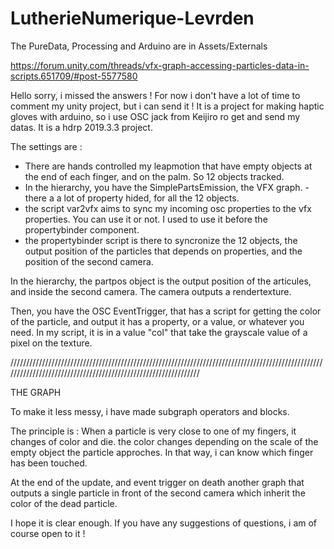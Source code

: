 # LutherieNumerique-Levrden

The PureData, Processing and Arduino are in Assets/Externals

https://forum.unity.com/threads/vfx-graph-accessing-particles-data-in-scripts.651709/#post-5577580

Hello sorry, i missed the answers ! For now i don't have a lot of time to comment my unity project, but i can send it !
It is a project for making haptic gloves with arduino, so i use OSC jack from Keijiro ro get and send my datas.
It is a hdrp 2019.3.3 project.

The settings are :

- There are hands controlled my leapmotion that have empty objects at the end of each finger, and on the palm. So 12 objects tracked.
- In the hierarchy, you have the SimplePartsEmission, the VFX graph.
-there a a lot of property hided, for all the 12 objects.
- the script var2vfx aims to sync my incoming osc properties to the vfx properties. You can use it or not. I used to use it before the propertybinder component.
- the propertybinder script is there to syncronize the 12 objects, the output position of the particles that depends on properties, and the position of the second camera.

In the hierarchy, the partpos object is the output position of the articules, and inside the second camera. The camera outputs a rendertexture.

Then, you have the OSC EventTrigger, that has a script for getting the color of the particle, and output it has a property, or a value, or whatever you need. In my script, it is in a value "col" that take the grayscale value of a pixel on the texture.

///////////////////////////////////////////////////////////////////////////////////////////////////////////////////////////////////////////////////////////////

THE GRAPH


To make it less messy, i have made subgraph operators and blocks.

The principle is  : When a particle is very close to one of my fingers, it changes of color and die.
the color changes depending on the scale of the empty object the particle approches. In that way, i can know which finger has been touched.

At the end of the update, and event trigger on death another graph that outputs a single particle in front of the second camera which inherit the color of the dead particle.



I hope it is clear enough. If you have any suggestions of questions, i am of course open to it !

